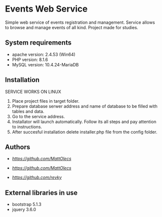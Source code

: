 # Events Web Service
Simple web service of events registration and management. Service allows to browse and manage events of all kind. Project made for studies.

## System requirements
* apache version:   2.4.53 (Win64)
* PHP version:      8.1.6
* MySQL version:    10.4.24-MariaDB

## Installation
SERVICE WORKS ON LINUX 

1. Place project files in target folder.
2. Prepare database serwer address and name of database to be filled with tables and data.
3. Go to the service address.
4. Installator will launch automatically. Follow its all steps and pay attention to instructions.
5. After succesful installation delete installer.php file from the config folder.

## Authors
* *https://github.com/MattOlecs*

* *https://github.com/MattOlecs*

* *https://github.com/revky*

## External libraries in use
* bootstrap 5.1.3
* jquery 3.6.0

